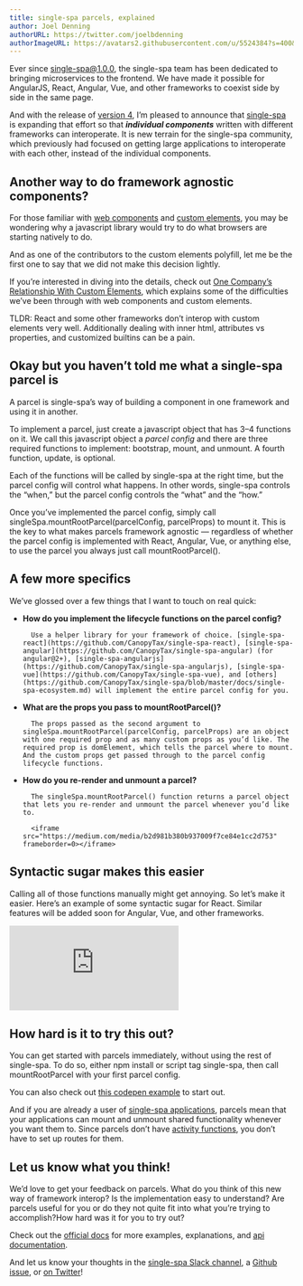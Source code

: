```yaml
---
title: single-spa parcels, explained
author: Joel Denning
authorURL: https://twitter.com/joelbdenning
authorImageURL: https://avatars2.githubusercontent.com/u/5524384?s=400&u=ff145fcb2ae5305555628a446e9f725d4e145aaa&v=4
---
```

Ever since single-spa@1.0.0, the single-spa team has been dedicated to bringing microservices to the frontend. We have made it possible for AngularJS, React, Angular, Vue, and other frameworks to coexist side by side in the same page.

And with the release of [version 4](https://github.com/CanopyTax/single-spa/releases/tag/v4.0.0), I’m pleased to announce that [single-spa](https://github.com/CanopyTax/single-spa) is expanding that effort so that ***individual components*** written with different frameworks can interoperate. It is new terrain for the single-spa community, which previously had focused on getting large applications to interoperate with each other, instead of the individual components.

## Another way to do framework agnostic components?

For those familiar with [web components](https://developer.mozilla.org/en-US/docs/Web/Web_Components) and [custom elements](https://developer.mozilla.org/en-US/docs/Web/Web_Components/Using_custom_elements), you may be wondering why a javascript library would try to do what browsers are starting natively to do.

And as one of the contributors to the custom elements polyfill, let me be the first one to say that we did not make this decision lightly.

If you’re interested in diving into the details, check out [One Company’s Relationship With Custom Elements](https://medium.com/canopy-tax/one-companys-relationship-with-custom-elements-d360baf3b253), which explains some of the difficulties we’ve been through with web components and custom elements.

TLDR: React and some other frameworks don’t interop with custom elements very well. Additionally dealing with inner html, attributes vs properties, and customized builtins can be a pain.

## Okay but you haven’t told me what a single-spa parcel is

A parcel is single-spa’s way of building a component in one framework and using it in another.

To implement a parcel, just create a javascript object that has 3–4 functions on it. We call this javascript object a *parcel config* and there are three required functions to implement: bootstrap, mount, and unmount. A fourth function, update, is optional.

Each of the functions will be called by single-spa at the right time, but the parcel config will control what happens. In other words, single-spa controls the “when,” but the parcel config controls the “what” and the “how.”

Once you’ve implemented the parcel config, simply call singleSpa.mountRootParcel(parcelConfig, parcelProps) to mount it. This is the key to what makes parcels framework agnostic — regardless of whether the parcel config is implemented with React, Angular, Vue, or anything else, to use the parcel you always just call mountRootParcel().

## A few more specifics

We’ve glossed over a few things that I want to touch on real quick:

* **How do you implement the lifecycle functions on the parcel config?**

		Use a helper library for your framework of choice. [single-spa-react](https://github.com/CanopyTax/single-spa-react), [single-spa-angular](https://github.com/CanopyTax/single-spa-angular) (for angular@2+), [single-spa-angularjs](https://github.com/CanopyTax/single-spa-angularjs), [single-spa-vue](https://github.com/CanopyTax/single-spa-vue), and [others](https://github.com/CanopyTax/single-spa/blob/master/docs/single-spa-ecosystem.md) will implement the entire parcel config for you.

* **What are the props you pass to mountRootParcel()?**

		The props passed as the second argument to singleSpa.mountRootParcel(parcelConfig, parcelProps) are an object with one required prop and as many custom props as you’d like. The required prop is domElement, which tells the parcel where to mount. And the custom props get passed through to the parcel config lifecycle functions.

* **How do you re-render and unmount a parcel?**

		The singleSpa.mountRootParcel() function returns a parcel object that lets you re-render and unmount the parcel whenever you’d like to.

		<iframe src="https://medium.com/media/b2d981b380b937009f7ce84e1cc2d753" frameborder=0></iframe>

## Syntactic sugar makes this easier

Calling all of those functions manually might get annoying. So let’s make it easier. Here’s an example of some syntactic sugar for React. Similar features will be added soon for Angular, Vue, and other frameworks.

<iframe src="https://medium.com/media/9b5904d3423359cb2eef410f9ee35648" frameborder=0></iframe>

## How hard is it to try this out?

You can get started with parcels immediately, without using the rest of single-spa. To do so, either npm install or script tag single-spa, then call mountRootParcel with your first parcel config.

You can also check out [this codepen example](https://codepen.io/joeldenning/pen/qKVoQg?editors=0010#0) to start out.

And if you are already a user of [single-spa applications](https://github.com/CanopyTax/single-spa/blob/master/docs/applications.md), parcels mean that your applications can mount and unmount shared functionality whenever you want them to. Since parcels don’t have [activity functions](https://github.com/CanopyTax/single-spa/blob/master/docs/single-spa-config.md#activity-function), you don’t have to set up routes for them.

## Let us know what you think!

We’d love to get your feedback on parcels. What do you think of this new way of framework interop? Is the implementation easy to understand? Are parcels useful for you or do they not quite fit into what you’re trying to accomplish?How hard was it for you to try out?

Check out the [official docs](https://github.com/CanopyTax/single-spa/blob/master/docs/parcels.md) for more examples, explanations, and [api documentation](https://github.com/CanopyTax/single-spa/blob/master/docs/parcel-api.md).

And let us know your thoughts in the [single-spa Slack channel](https://join.slack.com/t/single-spa/shared_invite/enQtMzIwMTcxNTU3ODQyLTM1Y2U1OWMzNTNjOWYyZDBlMDJhN2VkYzk3MDI2NzQ2Nzg0MzMzNjVhNWE2YjVhMTcxNjFkOWYzMjllMmUxMjk), a [Github issue](https://github.com/CanopyTax/single-spa/issues), or [on Twitter](https://twitter.com/Single_spa)!


